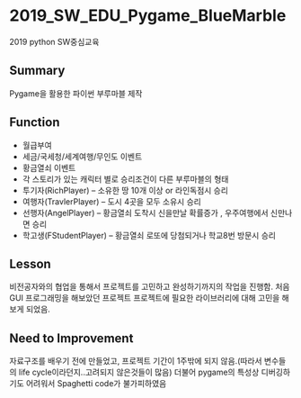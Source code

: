 # 2019_SW_EDU_Pygame_BlueMarble
2019 python SW중심교육

## Summary
Pygame을 활용한 파이썬 부루마블 제작

## Function

* 월급부여
* 세금/국세청/세계여행/무인도 이벤트
* 황금열쇠 이벤트
* 각 스토리가 있는 캐릭터 별로 승리조건이 다른 부루마블의 형태
* 투기자(RichPlayer) – 소유한 땅 10개 이상 or 라인독점시 승리
* 여행자(TravlerPlayer) – 도시 4곳을 모두 소유시 승리
* 선행자(AngelPlayer) – 황금열쇠 도착시 신을만날 확률증가 , 우주여행에서 신만나면 승리
* 학고생(FStudentPlayer) – 황금열쇠 로또에 당첨되거나 학교8번 방문시 승리

## Lesson

비전공자와의 협업을 통해서 프로젝트를 고민하고 완성하기까지의 작업을 진행함.
처음 GUI 프로그래밍을 해보았던 프로젝트
프로젝트에 필요한 라이브러리에 대해 고민을 해보게 되었음.

## Need to Improvement
자료구조를 배우기 전에 만들었고, 프로젝트 기간이 1주밖에 되지 않음.(따라서 변수들의 life cycle이라던지..고려되지 않은것들이 많음)
더불어 pygame의 특성상 디버깅하기도 어려워서 Spaghetti code가 불가피하였음
